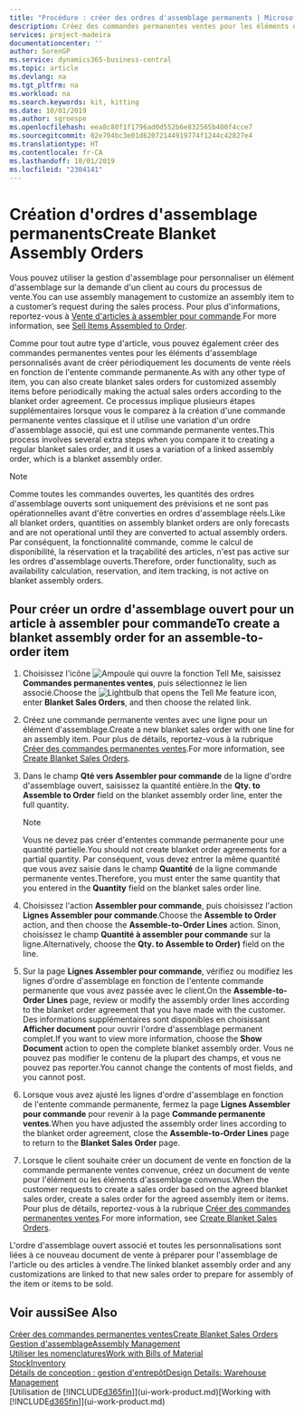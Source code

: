 ```yaml
---
title: "Procédure : créer des ordres d'assemblage permanents | Microsoft Docs"
description: Créez des commandes permanentes ventes pour les éléments d'assemblage personnalisés avant d'effectuer régulièrement les documents de vente réels en fonction de l'entente commande permanente.
services: project-madeira
documentationcenter: ''
author: SorenGP
ms.service: dynamics365-business-central
ms.topic: article
ms.devlang: na
ms.tgt_pltfrm: na
ms.workload: na
ms.search.keywords: kit, kitting
ms.date: 10/01/2019
ms.author: sgroespe
ms.openlocfilehash: eea8c80f1f1796ad0d552b6e832565b400f4cce7
ms.sourcegitcommit: 02e704bc3e01d62072144919774f1244c42827e4
ms.translationtype: HT
ms.contentlocale: fr-CA
ms.lasthandoff: 10/01/2019
ms.locfileid: "2304141"
---
```

# <a name="create-blanket-assembly-orders"></a><span data-ttu-id="7d95a-103">Création d'ordres d'assemblage permanents</span><span class="sxs-lookup"><span data-stu-id="7d95a-103">Create Blanket Assembly Orders</span></span>
<span data-ttu-id="7d95a-104">Vous pouvez utiliser la gestion d'assemblage pour personnaliser un élément d'assemblage sur la demande d'un client au cours du processus de vente.</span><span class="sxs-lookup"><span data-stu-id="7d95a-104">You can use assembly management to customize an assembly item to a customer’s request during the sales process.</span></span> <span data-ttu-id="7d95a-105">Pour plus d'informations, reportez-vous à [Vente d'articles à assembler pour commande](assembly-how-to-sell-items-assembled-to-order.md).</span><span class="sxs-lookup"><span data-stu-id="7d95a-105">For more information, see [Sell Items Assembled to Order](assembly-how-to-sell-items-assembled-to-order.md).</span></span>  

 <span data-ttu-id="7d95a-106">Comme pour tout autre type d'article, vous pouvez également créer des commandes permanentes ventes pour les éléments d'assemblage personnalisés avant de créer périodiquement les documents de vente réels en fonction de l'entente commande permanente.</span><span class="sxs-lookup"><span data-stu-id="7d95a-106">As with any other type of item, you can also create blanket sales orders for customized assembly items before periodically making the actual sales orders according to the blanket order agreement.</span></span> <span data-ttu-id="7d95a-107">Ce processus implique plusieurs étapes supplémentaires lorsque vous le comparez à la création d'une commande permanente ventes classique et il utilise une variation d'un ordre d'assemblage associé, qui est une commande permanente ventes.</span><span class="sxs-lookup"><span data-stu-id="7d95a-107">This process involves several extra steps when you compare it to creating a regular blanket sales order, and it uses a variation of a linked assembly order, which is a blanket assembly order.</span></span>

> [!NOTE]  
>  <span data-ttu-id="7d95a-108">Comme toutes les commandes ouvertes, les quantités des ordres d'assemblage ouverts sont uniquement des prévisions et ne sont pas opérationnelles avant d'être converties en ordres d'assemblage réels.</span><span class="sxs-lookup"><span data-stu-id="7d95a-108">Like all blanket orders, quantities on assembly blanket orders are only forecasts and are not operational until they are converted to actual assembly orders.</span></span> <span data-ttu-id="7d95a-109">Par conséquent, la fonctionnalité commande, comme le calcul de disponibilité, la réservation et la traçabilité des articles, n'est pas active sur les ordres d'assemblage ouverts.</span><span class="sxs-lookup"><span data-stu-id="7d95a-109">Therefore, order functionality, such as availability calculation, reservation, and item tracking, is not active on blanket assembly orders.</span></span>  

## <a name="to-create-a-blanket-assembly-order-for-an-assemble-to-order-item"></a><span data-ttu-id="7d95a-110">Pour créer un ordre d'assemblage ouvert pour un article à assembler pour commande</span><span class="sxs-lookup"><span data-stu-id="7d95a-110">To create a blanket assembly order for an assemble\-to\-order item</span></span>  
1. <span data-ttu-id="7d95a-111">Choisissez l'icône ![Ampoule qui ouvre la fonction Tell Me](media/ui-search/search_small.png "Dites-moi ce que vous voulez faire"), saisissez **Commandes permanentes ventes**, puis sélectionnez le lien associé.</span><span class="sxs-lookup"><span data-stu-id="7d95a-111">Choose the ![Lightbulb that opens the Tell Me feature](media/ui-search/search_small.png "Tell me what you want to do") icon, enter **Blanket Sales Orders**, and then choose the related link.</span></span>  
2. <span data-ttu-id="7d95a-112">Créez une commande permanente ventes avec une ligne pour un élément d'assemblage.</span><span class="sxs-lookup"><span data-stu-id="7d95a-112">Create a new blanket sales order with one line for an assembly item.</span></span> <span data-ttu-id="7d95a-113">Pour plus de détails, reportez-vous à la rubrique [Créer des commandes permanentes ventes](sales-how-to-create-blanket-sales-orders.md).</span><span class="sxs-lookup"><span data-stu-id="7d95a-113">For more information, see [Create Blanket Sales Orders](sales-how-to-create-blanket-sales-orders.md).</span></span>  
3. <span data-ttu-id="7d95a-114">Dans le champ **Qté vers Assembler pour commande** de la ligne d'ordre d'assemblage ouvert, saisissez la quantité entière.</span><span class="sxs-lookup"><span data-stu-id="7d95a-114">In the **Qty. to Assemble to Order** field on the blanket assembly order line, enter the full quantity.</span></span>

    > [!NOTE]  
    >  <span data-ttu-id="7d95a-115">Vous ne devez pas créer d'ententes commande permanente pour une quantité partielle.</span><span class="sxs-lookup"><span data-stu-id="7d95a-115">You should not create blanket order agreements for a partial quantity.</span></span> <span data-ttu-id="7d95a-116">Par conséquent, vous devez entrer la même quantité que vous avez saisie dans le champ **Quantité** de la ligne commande permanente ventes.</span><span class="sxs-lookup"><span data-stu-id="7d95a-116">Therefore, you must enter the same quantity that you entered in the **Quantity** field on the blanket sales order line.</span></span>  

4. <span data-ttu-id="7d95a-117">Choisissez l'action **Assembler pour commande**, puis choisissez l'action **Lignes Assembler pour commande**.</span><span class="sxs-lookup"><span data-stu-id="7d95a-117">Choose the **Assemble to Order** action, and then choose the **Assemble-to-Order Lines** action.</span></span> <span data-ttu-id="7d95a-118">Sinon, choisissez le champ **Quantité à assembler pour commande** sur la ligne.</span><span class="sxs-lookup"><span data-stu-id="7d95a-118">Alternatively, choose the **Qty. to Assemble to Order)** field on the line.</span></span>  
5. <span data-ttu-id="7d95a-119">Sur la page **Lignes Assembler pour commande**, vérifiez ou modifiez les lignes d'ordre d'assemblage en fonction de l'entente commande permanente que vous avez passée avec le client.</span><span class="sxs-lookup"><span data-stu-id="7d95a-119">On the **Assemble-to-Order Lines** page, review or modify the assembly order lines according to the blanket order agreement that you have made with the customer.</span></span> <span data-ttu-id="7d95a-120">Des informations supplémentaires sont disponibles en choisissant **Afficher document** pour ouvrir l'ordre d'assemblage permanent complet.</span><span class="sxs-lookup"><span data-stu-id="7d95a-120">If you want to view more information, choose the **Show Document** action to open the complete blanket assembly order.</span></span> <span data-ttu-id="7d95a-121">Vous ne pouvez pas modifier le contenu de la plupart des champs, et vous ne pouvez pas reporter.</span><span class="sxs-lookup"><span data-stu-id="7d95a-121">You cannot change the contents of most fields, and you cannot post.</span></span>  
6. <span data-ttu-id="7d95a-122">Lorsque vous avez ajusté les lignes d'ordre d'assemblage en fonction de l'entente commande permanente, fermez la page **Lignes Assembler pour commande** pour revenir à la page **Commande permanente ventes**.</span><span class="sxs-lookup"><span data-stu-id="7d95a-122">When you have adjusted the assembly order lines according to the blanket order agreement, close the **Assemble-to-Order Lines** page to return to the **Blanket Sales Order** page.</span></span>  
7. <span data-ttu-id="7d95a-123">Lorsque le client souhaite créer un document de vente en fonction de la commande permanente ventes convenue, créez un document de vente pour l'élément ou les éléments d'assemblage convenus.</span><span class="sxs-lookup"><span data-stu-id="7d95a-123">When the customer requests to create a sales order based on the agreed blanket sales order, create a sales order for the agreed assembly item or items.</span></span> <span data-ttu-id="7d95a-124">Pour plus de détails, reportez-vous à la rubrique [Créer des commandes permanentes ventes](sales-how-to-create-blanket-sales-orders.md).</span><span class="sxs-lookup"><span data-stu-id="7d95a-124">For more information, see [Create Blanket Sales Orders](sales-how-to-create-blanket-sales-orders.md).</span></span>

<span data-ttu-id="7d95a-125">L'ordre d'assemblage ouvert associé et toutes les personnalisations sont liées à ce nouveau document de vente à préparer pour l'assemblage de l'article ou des articles à vendre.</span><span class="sxs-lookup"><span data-stu-id="7d95a-125">The linked blanket assembly order and any customizations are linked to that new sales order to prepare for assembly of the item or items to be sold.</span></span>  

## <a name="see-also"></a><span data-ttu-id="7d95a-126">Voir aussi</span><span class="sxs-lookup"><span data-stu-id="7d95a-126">See Also</span></span>
[<span data-ttu-id="7d95a-127">Créer des commandes permanentes ventes</span><span class="sxs-lookup"><span data-stu-id="7d95a-127">Create Blanket Sales Orders</span></span>](sales-how-to-create-blanket-sales-orders.md)  
[<span data-ttu-id="7d95a-128">Gestion d'assemblage</span><span class="sxs-lookup"><span data-stu-id="7d95a-128">Assembly Management</span></span>](assembly-assemble-items.md)  
[<span data-ttu-id="7d95a-129">Utiliser les nomenclatures</span><span class="sxs-lookup"><span data-stu-id="7d95a-129">Work with Bills of Material</span></span>](inventory-how-work-BOMs.md)  
[<span data-ttu-id="7d95a-130">Stock</span><span class="sxs-lookup"><span data-stu-id="7d95a-130">Inventory</span></span>](inventory-manage-inventory.md)  
[<span data-ttu-id="7d95a-131">Détails de conception : gestion d'entrepôt</span><span class="sxs-lookup"><span data-stu-id="7d95a-131">Design Details: Warehouse Management</span></span>](design-details-warehouse-management.md)  
<span data-ttu-id="7d95a-132">[Utilisation de [!INCLUDE[d365fin](includes/d365fin_md.md)]](ui-work-product.md)</span><span class="sxs-lookup"><span data-stu-id="7d95a-132">[Working with [!INCLUDE[d365fin](includes/d365fin_md.md)]](ui-work-product.md)</span></span>
